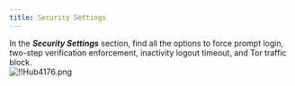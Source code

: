 ```yaml
---
title: Security Settings
---
```

In the ***Security Settings*** section, find all the options to force prompt login, two-step verification enforcement, inactivity logout timeout, and Tor traffic block.  
![!!Hub4176.png](https://webdevolutions.azureedge.net/docs/en/hub/Hub4176.png) 

